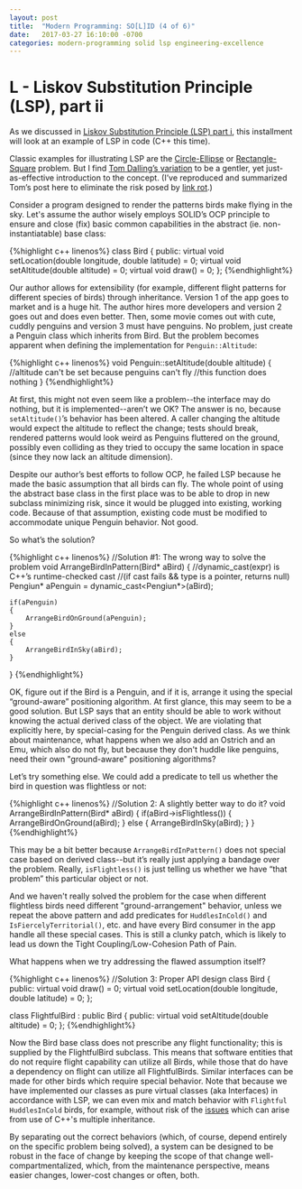 ```yaml
---
layout: post
title:  "Modern Programming: SO[L]ID (4 of 6)"
date:   2017-03-27 16:10:00 -0700
categories: modern-programming solid lsp engineering-excellence
---
```

# L - Liskov Substitution Principle (LSP), part ii

As we discussed in [Liskov Substitution Principle (LSP) part i](https://bradleygibson.github.io/modern-programming/solid/lsp/engineering-excellence/2017/03/27/modern-programming-solid-lsp-3-of-6.html), this installment will look at an example of LSP in code (C++ this time).

Classic examples for illustrating LSP are the [Circle-Ellipse](https://en.wikipedia.org/wiki/Circle-ellipse_problem) or [Rectangle-Square](https://en.wikipedia.org/wiki/Liskov_substitution_principle#A_typical_violation) problem. But I find [Tom Dalling’s variation](http://www.tomdalling.com/blog/software-design/solid-class-design-the-liskov-substitution-principle/) to be a gentler, yet just-as-effective introduction to the concept. (I’ve reproduced and summarized Tom’s post here to eliminate the risk posed by [link rot](https://en.wikipedia.org/wiki/Link_rot).)

Consider a program designed to render the patterns birds make flying in the sky. Let's assume the author wisely employs SOLID’s OCP principle to ensure and close (fix) basic common capabilities in the abstract (ie. non-instantiatable) base class:

{%highlight c++ linenos%}
class Bird
{
public:
    virtual void setLocation(double longitude, double latitude) = 0;
    virtual void setAltitude(double altitude) = 0;
    virtual void draw() = 0;
};
{%endhighlight%}

Our author allows for extensibility (for example, different flight patterns for different species of birds) through inheritance. Version 1 of the app goes to market and is a huge hit. The author hires more developers and version 2 goes out and does even better. Then, some movie comes out with cute, cuddly penguins and version 3 must have penguins. No problem, just create a Penguin class which inherits from Bird. But the problem becomes apparent when defining the implementation for `Penguin::Altitude`:

{%highlight c++ linenos%}
void Penguin::setAltitude(double altitude)
{
    //altitude can't be set because penguins can't fly
    //this function does nothing
}
{%endhighlight%}

At first, this might not even seem like a problem--the interface may do nothing, but it is implemented--aren’t we OK? The answer is no, because `setAltitude()`’s behavior has been altered. A caller changing the altitude would expect the altitude to reflect the change; tests should break, rendered patterns would look weird as Penguins fluttered on the ground, possibly even colliding as they tried to occupy the same location in space (since they now lack an altitude dimension).

Despite our author’s best efforts to follow OCP, he failed LSP because he made the basic assumption that all birds can fly. The whole point of using the abstract base class in the first place was to be able to drop in new subclass minimizing risk, since it would be plugged into existing, working code. Because of that assumption, existing code must be modified to accommodate unique Penguin behavior. Not good.

So what’s the solution?

{%highlight c++ linenos%}
//Solution #1: The wrong way to solve the problem
void ArrangeBirdInPattern(Bird* aBird)
{
    //dynamic_cast<type>(expr) is C++’s runtime-checked cast
    //(if cast fails && type is a pointer, returns null)
    Pengiun* aPenguin = dynamic_cast<Pengiun*>(aBird);

    if(aPenguin)
    {
        ArrangeBirdOnGround(aPenguin);
    }
    else
    {
        ArrangeBirdInSky(aBird);
    }
}
{%endhighlight%}

OK, figure out if the Bird is a Penguin, and if it is, arrange it using the special “ground-aware” positioning algorithm. At first glance, this may seem to be a good solution. But LSP says that an entity should be able to work without knowing the actual derived class of the object. We are violating that explicitly here, by special-casing for the Penguin derived class. As we think about maintenance, what happens when we also add an Ostrich and an Emu, which also do not fly, but because they don't huddle like penguins, need their own "ground-aware" positioning algorithms?

Let’s try something else. We could add a predicate to tell us whether the bird in question was flightless or not:

{%highlight c++ linenos%}
//Solution 2: A slightly better way to do it?
void ArrangeBirdInPattern(Bird* aBird)
{
    if(aBird->isFlightless())
    {
        ArrangeBirdOnGround(aBird);
    }
    else
    {
        ArrangeBirdInSky(aBird);
    }
}
{%endhighlight%}

This may be a bit better because `ArrangeBirdInPattern()` does not special case based on derived class--but it’s really just applying a bandage over the problem. Really, `isFlightless()` is just telling us whether we have “that problem” this particular object or not.

And we haven't really solved the problem for the case when different flightless birds need different "ground-arrangement" behavior, unless we repeat the above pattern and add predicates for `HuddlesInCold()` and `IsFiercelyTerritorial()`, etc. and have every Bird consumer in the app handle all these special cases.  This is still a clunky patch, which is likely to lead us down the Tight Coupling/Low-Cohesion Path of Pain.

What happens when we try addressing the flawed assumption itself?

{%highlight c++ linenos%}
//Solution 3: Proper API design
class Bird
{
public:
    virtual void draw() = 0;
    virtual void setLocation(double longitude, double latitude) = 0;
};

class FlightfulBird : public Bird {
public:
    virtual void setAltitude(double altitude) = 0;
};
{%endhighlight%}

Now the Bird base class does not prescribe any flight functionality; this is supplied by the FlightfulBird subclass. This means that software entities that do not require flight capability can utilize all Birds, while those that do have a dependency on flight can utilize all FlightfulBirds.  Similar interfaces can be made for other birds which require special behavior.  Note that because we have implemented our classes as pure virtual classes (aka Interfaces) in accordance with LSP, we can even mix and match behavior with `Flightful` `HuddlesInCold` birds, for example, without risk of the [issues](https://en.wikipedia.org/wiki/Multiple_inheritance#The_diamond_problem) which can arise from use of C++'s multiple inheritance.

By separating out the correct behaviors (which, of course, depend entirely on the specific problem being solved), a system can be designed to be robust in the face of change by keeping the scope of that change well-compartmentalized, which, from the maintenance perspective, means easier changes, lower-cost changes or often, both.
